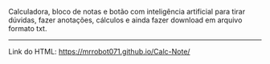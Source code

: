 Calculadora, bloco de notas e botão com inteligência artificial para tirar dúvidas, fazer anotações, cálculos e ainda fazer download em arquivo formato txt.
_______________________

Link do HTML: 
https://mrrobot071.github.io/Calc-Note/